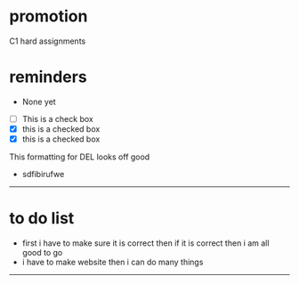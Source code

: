 # promotion
C1 hard assignments 

# reminders
- None yet

- [ ] This is a check box
- [x] this is a checked box
- [x] this is a checked box </del>

This formatting for DEL looks off good
- <del></del>
sdfibirufwe

---

# to do list 
- <del></del>
first i have to make sure it is correct
then if it is correct then i am all good to go
- <del></del>
i have to make website then i can do many things

---